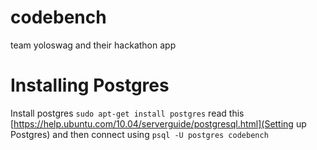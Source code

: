 codebench
=========

team yoloswag and their hackathon app


Installing Postgres
===================
Install postgres `sudo apt-get install postgres`
read this
[https://help.ubuntu.com/10.04/serverguide/postgresql.html](Setting up Postgres)
and then connect using `psql -U postgres codebench`